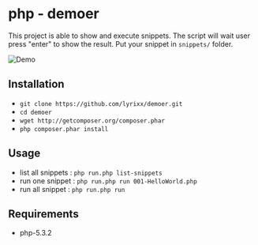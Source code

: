 php - demoer
============

This project is able to show and execute snippets.
The script will wait user press "enter" to show the result.
Put your snippet in `snippets/` folder.

![Demo](http://img19.imageshack.us/img19/1644/demoer.jpg)

Installation
------------

*  `git clone https://github.com/lyrixx/demoer.git`
*  `cd demoer`
*  `wget http://getcomposer.org/composer.phar`
*  `php composer.phar install`

Usage
-----

* list all snippets :  `php run.php list-snippets`
* run one snippet :  `php run.php run 001-HelloWorld.php`
* run all snippet : `php run.php run`

Requirements
------------

* php-5.3.2
